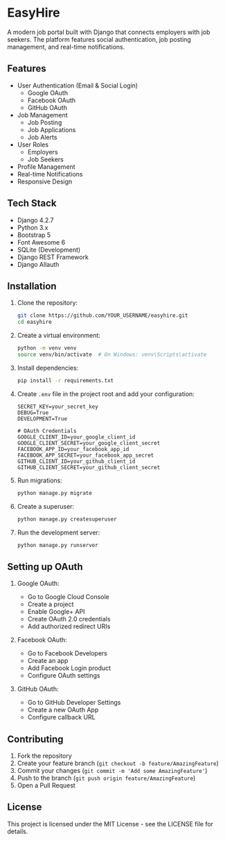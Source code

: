 # EasyHire

A modern job portal built with Django that connects employers with job seekers. The platform features social authentication, job posting management, and real-time notifications.

## Features

- User Authentication (Email & Social Login)
  - Google OAuth
  - Facebook OAuth
  - GitHub OAuth
- Job Management
  - Job Posting
  - Job Applications
  - Job Alerts
- User Roles
  - Employers
  - Job Seekers
- Profile Management
- Real-time Notifications
- Responsive Design

## Tech Stack

- Django 4.2.7
- Python 3.x
- Bootstrap 5
- Font Awesome 6
- SQLite (Development)
- Django REST Framework
- Django Allauth

## Installation

1. Clone the repository:
   ```bash
   git clone https://github.com/YOUR_USERNAME/easyhire.git
   cd easyhire
   ```

2. Create a virtual environment:
   ```bash
   python -m venv venv
   source venv/bin/activate  # On Windows: venv\Scripts\activate
   ```

3. Install dependencies:
   ```bash
   pip install -r requirements.txt
   ```

4. Create `.env` file in the project root and add your configuration:
   ```
   SECRET_KEY=your_secret_key
   DEBUG=True
   DEVELOPMENT=True

   # OAuth Credentials
   GOOGLE_CLIENT_ID=your_google_client_id
   GOOGLE_CLIENT_SECRET=your_google_client_secret
   FACEBOOK_APP_ID=your_facebook_app_id
   FACEBOOK_APP_SECRET=your_facebook_app_secret
   GITHUB_CLIENT_ID=your_github_client_id
   GITHUB_CLIENT_SECRET=your_github_client_secret
   ```

5. Run migrations:
   ```bash
   python manage.py migrate
   ```

6. Create a superuser:
   ```bash
   python manage.py createsuperuser
   ```

7. Run the development server:
   ```bash
   python manage.py runserver
   ```

## Setting up OAuth

1. Google OAuth:
   - Go to Google Cloud Console
   - Create a project
   - Enable Google+ API
   - Create OAuth 2.0 credentials
   - Add authorized redirect URIs

2. Facebook OAuth:
   - Go to Facebook Developers
   - Create an app
   - Add Facebook Login product
   - Configure OAuth settings

3. GitHub OAuth:
   - Go to GitHub Developer Settings
   - Create a new OAuth App
   - Configure callback URL

## Contributing

1. Fork the repository
2. Create your feature branch (`git checkout -b feature/AmazingFeature`)
3. Commit your changes (`git commit -m 'Add some AmazingFeature'`)
4. Push to the branch (`git push origin feature/AmazingFeature`)
5. Open a Pull Request

## License

This project is licensed under the MIT License - see the LICENSE file for details.
